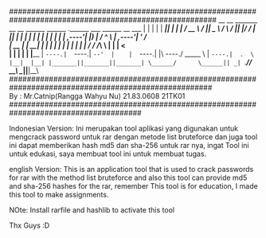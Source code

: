 #######################################################################################################
 __    __   _______  __       __        ______        ______ .______          ___       ______  __  ___ 
|  |  |  | |   ____||  |     |  |      /  __  \      /      ||   _  \        /   \     /      ||  |/  / 
|  |__|  | |  |__   |  |     |  |     |  |  |  |    |  ,----'|  |_)  |      /  ^  \   |  ,----'|  '  /  
|   __   | |   __|  |  |     |  |     |  |  |  |    |  |     |      /      /  /_\  \  |  |     |    <   
|  |  |  | |  |____ |  `----.|  `----.|  `--'  |    |  `----.|  |\  \----./  _____  \ |  `----.|  .  \  
|__|  |__| |_______||_______||_______| \______/      \______|| _| `._____/__/     \__\ \______||__|\__\ 
 ######################################################################################################                                                                                                       
By :
Mr.Catnip(Rangga Wahyu Nu)
21.83.0608
21TK01
######################################################################################



Indonesian Version:
Ini merupakan tool aplikasi yang digunakan untuk mengcrack password untuk rar dengan metode
list bruteforce dan juga tool ini dapat memberikan hash md5 dan sha-256 untuk rar nya, ingat
Tool ini untuk edukasi, saya membuat tool ini untuk membuat tugas.

english Version:
This is an application tool that is used to crack passwords for rar with the method
list bruteforce and also this tool can provide md5 and sha-256 hashes for the rar, remember
This tool is for education, I made this tool to make assignments.


NOte: Install rarfile and hashlib to activate this tool

Thx Guys :D
